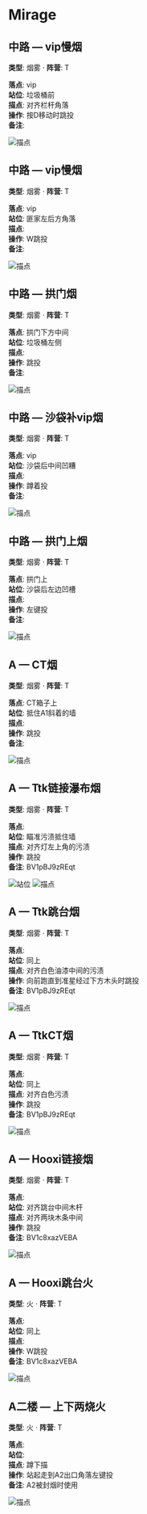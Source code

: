 # Mirage

## 中路 — vip慢烟
**类型**: 烟雾  ·  **阵营**: T

**落点**: vip  
**站位**: 垃圾桶前  
**描点**: 对齐栏杆角落  
**操作**: 按D移动时跳投  
**备注**: 

![描点](../assets/730_20250924045421_1.png)

## 中路 — vip慢烟
**类型**: 烟雾  ·  **阵营**: T

**落点**: vip  
**站位**: 匪家左后方角落  
**描点**:   
**操作**: W跳投  
**备注**: 

![描点](../assets/730_20250924045947_1.png)

## 中路 — 拱门烟
**类型**: 烟雾  ·  **阵营**: T

**落点**: 拱门下方中间  
**站位**: 垃圾桶左侧  
**描点**:   
**操作**: 跳投  
**备注**: 

![描点](../assets/730_20250924045904_1.png)

## 中路 — 沙袋补vip烟
**类型**: 烟雾  ·  **阵营**: T

**落点**: vip  
**站位**: 沙袋后中间凹糟  
**描点**:   
**操作**: 蹲着投  
**备注**: 

![描点](../assets/730_20250924052621_1.png)

## 中路 — 拱门上烟
**类型**: 烟雾  ·  **阵营**: T

**落点**: 拱门上  
**站位**: 沙袋后左边凹槽  
**描点**:   
**操作**: 左键投  
**备注**: 

![描点](../assets/730_20250924052627_1.png)

## A — CT烟
**类型**: 烟雾  ·  **阵营**: T

**落点**: CT箱子上  
**站位**: 抵住A1斜着的墙  
**描点**:   
**操作**: 跳投  
**备注**: 

![描点](../assets/730_20250924050317_1.png)

## A — Ttk链接瀑布烟
**类型**: 烟雾  ·  **阵营**: T

**落点**:   
**站位**: 瞄准污渍抵住墙  
**描点**: 对齐灯左上角的污渍  
**操作**: 跳投  
**备注**: BV1pBJ9zREqt

![站位](../assets/730_20250924215733_1.png)
![描点](../assets/730_20250924215759_1.png)

## A — Ttk跳台烟
**类型**: 烟雾  ·  **阵营**: T

**落点**:   
**站位**: 同上  
**描点**: 对齐白色油漆中间的污渍  
**操作**: 向前跑直到准星经过下方木头时跳投  
**备注**: BV1pBJ9zREqt

![描点](../assets/730_20250924220100_1.png)

## A — TtkCT烟
**类型**: 烟雾  ·  **阵营**: T

**落点**:   
**站位**: 同上  
**描点**: 对齐白色污渍  
**操作**: 跳投  
**备注**: BV1pBJ9zREqt

![描点](../assets/730_20250924221750_1.png)

## A — Hooxi链接烟
**类型**: 烟雾  ·  **阵营**: T

**落点**:   
**站位**: 对齐跳台中间木杆  
**描点**: 对齐两块木条中间  
**操作**: 跳投  
**备注**: BV1c8xazVEBA

![描点](../assets/730_20251007130928_1.png)

## A — Hooxi跳台火
**类型**: 火  ·  **阵营**: T

**落点**:   
**站位**: 同上  
**描点**:   
**操作**: W跳投  
**备注**: BV1c8xazVEBA

![描点](../assets/730_20251007130928_1.png)

## A二楼 — 上下两烧火
**类型**: 火  ·  **阵营**: T

**落点**:   
**站位**:   
**描点**: 蹲下描  
**操作**: 站起走到A2出口角落左键投  
**备注**: A2被封烟时使用

![描点](../assets/730_20250924051442_1.png)
